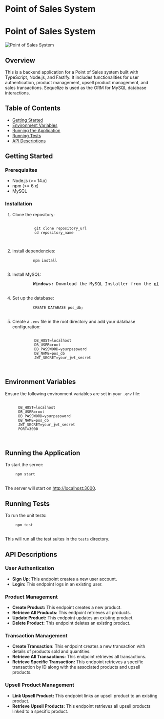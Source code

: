 <!DOCTYPE html>
<html>
<head>
  <h1>Point of Sales System</h1>
</head>
<body>
  <h1>Point of Sales System</h1>
  <img src="https://via.placeholder.com/100" alt="Point of Sales System">

  <h2>Overview</h2>
  <p>This is a backend application for a Point of Sales system built with TypeScript, Node.js, and Fastify. It includes functionalities for user authentication, product management, upsell product management, and sales transactions. Sequelize is used as the ORM for MySQL database interactions.</p>

  <h2>Table of Contents</h2>
  <ul>
    <li><a href="#getting-started">Getting Started</a></li>
    <li><a href="#environment-variables">Environment Variables</a></li>
    <li><a href="#running-the-application">Running the Application</a></li>
    <li><a href="#running-tests">Running Tests</a></li>
    <li><a href="#api-descriptions">API Descriptions</a></li>
  </ul>

  <h2 id="getting-started">Getting Started</h2>
  <h3>Prerequisites</h3>
  <ul>
    <li>Node.js (>= 14.x)</li>
    <li>npm (>= 6.x)</li>
    <li>MySQL</li>
  </ul>

  <h3>Installation</h3>
  <ol>
    <li>Clone the repository:
      <pre>
        <code>
          git clone repository_url
          cd repository_name
        </code>
      </pre>
    </li>
    <li>Install dependencies:
      <pre>
        <code>npm install</code>
      </pre>
    </li>
    <li>Install MySQL:
      <pre>
        <strong>Windows:</strong> Download the MySQL Installer from the <a href="https://dev.mysql.com/downloads/installer/">official MySQL website</a> and follow the installation instructions.
      </pre>
    </li>
    <li>Set up the database:
      <pre>
        <code>CREATE DATABASE pos_db;</code>
      </pre>
    </li>
    <li>Create a <code>.env</code> file in the root directory and add your database configuration:
      <pre>
        <code>
          DB_HOST=localhost
          DB_USER=root
          DB_PASSWORD=yourpassword
          DB_NAME=pos_db
          JWT_SECRET=your_jwt_secret
        </code>
      </pre>
    </li>
  </ol>

  <h2 id="environment-variables">Environment Variables</h2>
  <p>Ensure the following environment variables are set in your <code>.env</code> file:</p>
  <pre>
    <code>
      DB_HOST=localhost
      DB_USER=root
      DB_PASSWORD=yourpassword
      DB_NAME=pos_db
      JWT_SECRET=your_jwt_secret
      PORT=3000
    </code>
  </pre>

  <h2 id="running-the-application">Running the Application</h2>
  <p>To start the server:</p>
  <pre>
    <code>npm start</code>
  </pre>
  <p>The server will start on <a href="http://localhost:3000">http://localhost:3000</a>.</p>

  <h2 id="running-tests">Running Tests</h2>
  <p>To run the unit tests:</p>
  <pre>
    <code>npm test</code>
  </pre>
  <p>This will run all the test suites in the <code>tests</code> directory.</p>

  <h2 id="api-descriptions">API Descriptions</h2>
  <h3>User Authentication</h3>
  <ul>
    <li><strong>Sign Up:</strong> This endpoint creates a new user account.</li>
    <li><strong>Login:</strong> This endpoint logs in an existing user.</li>
  </ul>

  <h3>Product Management</h3>
  <ul>
    <li><strong>Create Product:</strong> This endpoint creates a new product.</li>
    <li><strong>Retrieve All Products:</strong> This endpoint retrieves all products.</li>
    <li><strong>Update Product:</strong> This endpoint updates an existing product.</li>
    <li><strong>Delete Product:</strong> This endpoint deletes an existing product.</li>
  </ul>

  <h3>Transaction Management</h3>
  <ul>
    <li><strong>Create Transaction:</strong> This endpoint creates a new transaction with details of products sold and quantities.</li>
    <li><strong>Retrieve All Transactions:</strong> This endpoint retrieves all transactions.</li>
    <li><strong>Retrieve Specific Transaction:</strong> This endpoint retrieves a specific transaction by ID along with the associated products and upsell products.</li>
  </ul>

  <h3>Upsell Product Management</h3>
  <ul>
    <li><strong>Link Upsell Product:</strong> This endpoint links an upsell product to an existing product.</li>
    <li><strong>Retrieve Upsell Products:</strong> This endpoint retrieves all upsell products linked to a specific product.</li>
  </ul>
</body>
</html>
